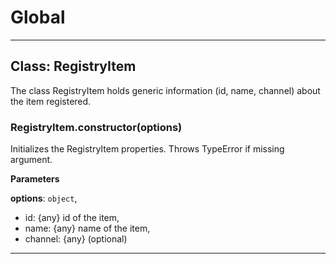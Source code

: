 # Global





* * *

## Class: RegistryItem
The class RegistryItem holds generic information (id, name, channel) about the item registered.

### RegistryItem.constructor(options) 

Initializes the RegistryItem properties.Throws TypeError if missing argument.

**Parameters**

**options**: `object`, <br/> - id: {any} id of the item,    <br/> - name: {any} name of the item,<br/> - channel: {any} (optional)




* * *










